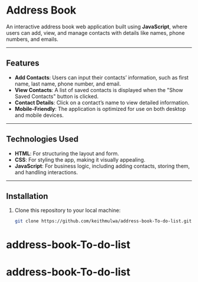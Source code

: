 # Address Book

An interactive address book web application built using **JavaScript**, where users can add, view, and manage contacts with details like names, phone numbers, and emails.

---

## Features

- **Add Contacts**: Users can input their contacts’ information, such as first name, last name, phone number, and email.
- **View Contacts**: A list of saved contacts is displayed when the "Show Saved Contacts" button is clicked.
- **Contact Details**: Click on a contact’s name to view detailed information.
- **Mobile-Friendly**: The application is optimized for use on both desktop and mobile devices.

---

## Technologies Used

- **HTML**: For structuring the layout and form.
- **CSS**: For styling the app, making it visually appealing.
- **JavaScript**: For business logic, including adding contacts, storing them, and handling interactions.

---

## Installation

1. Clone this repository to your local machine:
   ```bash
   git clone https://github.com/keithmulwa/address-book-To-do-list.git
# address-book-To-do-list
# address-book-To-do-list
